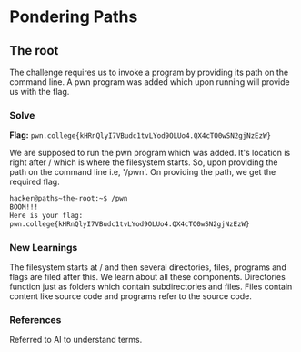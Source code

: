 # Pondering Paths

## The root
The challenge requires us to invoke a program by providing its path on the command line. A pwn program was added which upon running will provide us with the flag. 

### Solve
**Flag:** `pwn.college{kHRnQlyI7VBudc1tvLYod9OLUo4.QX4cTO0wSN2gjNzEzW}`

We are supposed to run the pwn program which was added. It's location is right after / which is where the filesystem starts. So, upon providing the path on the command line i.e, '/pwn'. On providing the path, we get the required flag. 

```bash
hacker@paths~the-root:~$ /pwn
BOOM!!!
Here is your flag:
pwn.college{kHRnQlyI7VBudc1tvLYod9OLUo4.QX4cTO0wSN2gjNzEzW}
```

### New Learnings
The filesystem starts at / and then several directories, files, programs and flags are filed after this. We learn about all these components. Directories function just as folders which contain subdirectories and files. Files contain content like source code and programs refer to the source code. 

### References 
Referred to AI to understand terms.
